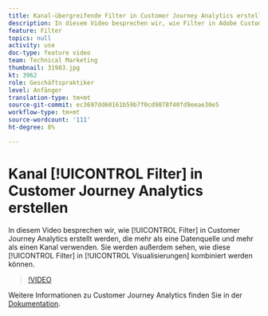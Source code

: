 ```yaml
---
title: Kanal-übergreifende Filter in Customer Journey Analytics erstellen
description: In diesem Video besprechen wir, wie Filter in Adobe Customer Journey Analytics erstellt werden, die mehr als eine Datenquelle und mehr als einen Kanal nutzen. Sie werden auch sehen, wie diese Filter in Visualisierungen kombiniert werden können.
feature: Filter
topics: null
activity: use
doc-type: feature video
team: Technical Marketing
thumbnail: 31983.jpg
kt: 3962
role: Geschäftspraktiker
level: Anfänger
translation-type: tm+mt
source-git-commit: ec3697dd60161b59b7f0cd9878f40fd9eeae30e5
workflow-type: tm+mt
source-wordcount: '111'
ht-degree: 8%

---
```



# Kanal [!UICONTROL Filter] in Customer Journey Analytics erstellen

In diesem Video besprechen wir, wie [!UICONTROL Filter] in Customer Journey Analytics erstellt werden, die mehr als eine Datenquelle und mehr als einen Kanal verwenden. Sie werden außerdem sehen, wie diese [!UICONTROL Filter] in [!UICONTROL Visualisierungen] kombiniert werden können.

>[!VIDEO](https://video.tv.adobe.com/v/31983/?quality=12)

Weitere Informationen zu Customer Journey Analytics finden Sie in der [Dokumentation](https://docs.adobe.com/content/help/de-DE/analytics-platform/using/cja-landing.html).
